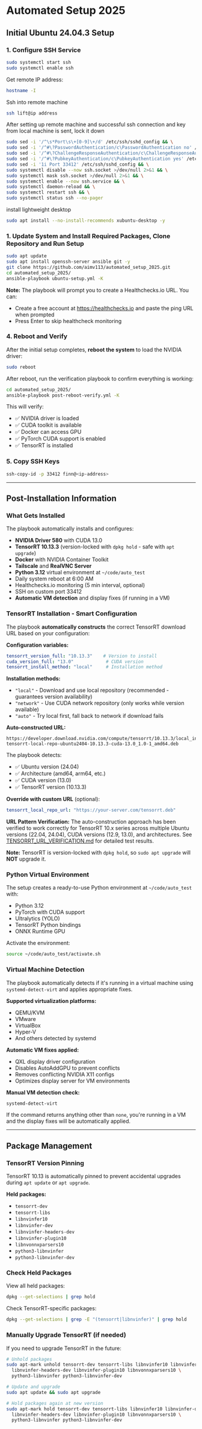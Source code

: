 # Automated Setup 2025

## Initial Ubuntu 24.04.3 Setup

### 1. Configure SSH Service

```bash
sudo systemctl start ssh
sudo systemctl enable ssh
```

Get remote IP address:
```bash
hostname -I
```

Ssh into remote machine
```bash
ssh lift@ip address
```


After setting up remote machine and successful ssh connection and key from local machine is sent, lock it down
```bash
sudo sed -i '/^\s*Port\s\+[0-9]\+/d' /etc/ssh/sshd_config && \
sudo sed -i '/^#\?PasswordAuthentication/c\PasswordAuthentication no' /etc/ssh/sshd_config && \
sudo sed -i '/^#\?ChallengeResponseAuthentication/c\ChallengeResponseAuthentication no' /etc/ssh/sshd_config && \
sudo sed -i '/^#\?PubkeyAuthentication/c\PubkeyAuthentication yes' /etc/ssh/sshd_config && \
sudo sed -i '1i Port 33412' /etc/ssh/sshd_config && \
sudo systemctl disable --now ssh.socket >/dev/null 2>&1 && \
sudo systemctl mask ssh.socket >/dev/null 2>&1 && \
sudo systemctl enable --now ssh.service && \
sudo systemctl daemon-reload && \
sudo systemctl restart ssh && \
sudo systemctl status ssh --no-pager
```

install lightweight desktop
```bash
sudo apt install --no-install-recommends xubuntu-desktop -y
```




### 1. Update System and Install Required Packages, Clone Repository and Run Setup

```bash
sudo apt update
sudo apt install openssh-server ansible git -y
git clone https://github.com/aimv113/automated_setup_2025.git
cd automated_setup_2025/
ansible-playbook ubuntu-setup.yml -K
```


**Note:** The playbook will prompt you to create a Healthchecks.io URL. You can:
- Create a free account at https://healthchecks.io and paste the ping URL when prompted
- Press Enter to skip healthcheck monitoring

### 4. Reboot and Verify

After the initial setup completes, **reboot the system** to load the NVIDIA driver:

```bash
sudo reboot
```

After reboot, run the verification playbook to confirm everything is working:

```bash
cd automated_setup_2025/
ansible-playbook post-reboot-verify.yml -K
```

This will verify:
- ✅ NVIDIA driver is loaded
- ✅ CUDA toolkit is available
- ✅ Docker can access GPU
- ✅ PyTorch CUDA support is enabled
- ✅ TensorRT is installed

### 5. Copy SSH Keys

```bash
ssh-copy-id -p 33412 finn@<ip-address>
```

---

## Post-Installation Information

### What Gets Installed

The playbook automatically installs and configures:
- **NVIDIA Driver 580** with CUDA 13.0
- **TensorRT 10.13.3** (version-locked with `dpkg hold` - safe with `apt upgrade`)
- **Docker** with NVIDIA Container Toolkit
- **Tailscale** and **RealVNC Server**
- **Python 3.12** virtual environment at `~/code/auto_test`
- Daily system reboot at 6:00 AM
- Healthchecks.io monitoring (5 min interval, optional)
- SSH on custom port 33412
- **Automatic VM detection** and display fixes (if running in a VM)

### TensorRT Installation - Smart Configuration

The playbook **automatically constructs** the correct TensorRT download URL based on your configuration:

**Configuration variables:**
```yaml
tensorrt_version_full: "10.13.3"    # Version to install
cuda_version_full: "13.0"            # CUDA version
tensorrt_install_method: "local"     # Installation method
```

**Installation methods:**
- `"local"` - Download and use local repository (recommended - guarantees version availability)
- `"network"` - Use CUDA network repository (only works while version available)
- `"auto"` - Try local first, fall back to network if download fails

**Auto-constructed URL:**
```
https://developer.download.nvidia.com/compute/tensorrt/10.13.3/local_installers/nv-tensorrt-local-repo-ubuntu2404-10.13.3-cuda-13.0_1.0-1_amd64.deb
```

The playbook detects:
- ✅ Ubuntu version (24.04)
- ✅ Architecture (amd64, arm64, etc.)
- ✅ CUDA version (13.0)
- ✅ TensorRT version (10.13.3)

**Override with custom URL** (optional):
```yaml
tensorrt_local_repo_url: "https://your-server.com/tensorrt.deb"
```

**URL Pattern Verification:** The auto-construction approach has been verified to work correctly for TensorRT 10.x series across multiple Ubuntu versions (22.04, 24.04), CUDA versions (12.9, 13.0), and architectures. See [TENSORRT_URL_VERIFICATION.md](TENSORRT_URL_VERIFICATION.md) for detailed test results.

**Note:** TensorRT is version-locked with `dpkg hold`, so `sudo apt upgrade` will **NOT** upgrade it.

### Python Virtual Environment

The setup creates a ready-to-use Python environment at `~/code/auto_test` with:
- Python 3.12
- PyTorch with CUDA support
- Ultralytics (YOLO)
- TensorRT Python bindings
- ONNX Runtime GPU

Activate the environment:
```bash
source ~/code/auto_test/activate.sh
```

### Virtual Machine Detection

The playbook automatically detects if it's running in a virtual machine using `systemd-detect-virt` and applies appropriate fixes.

**Supported virtualization platforms:**
- QEMU/KVM
- VMware
- VirtualBox
- Hyper-V
- And others detected by systemd

**Automatic VM fixes applied:**
- QXL display driver configuration
- Disables AutoAddGPU to prevent conflicts
- Removes conflicting NVIDIA X11 configs
- Optimizes display server for VM environments

**Manual VM detection check:**
```bash
systemd-detect-virt
```

If the command returns anything other than `none`, you're running in a VM and the display fixes will be automatically applied.

---

## Package Management

### TensorRT Version Pinning

TensorRT 10.13 is automatically pinned to prevent accidental upgrades during `apt update` or `apt upgrade`.

**Held packages:**
- `tensorrt-dev`
- `tensorrt-libs`
- `libnvinfer10`
- `libnvinfer-dev`
- `libnvinfer-headers-dev`
- `libnvinfer-plugin10`
- `libnvonnxparsers10`
- `python3-libnvinfer`
- `python3-libnvinfer-dev`

### Check Held Packages

View all held packages:
```bash
dpkg --get-selections | grep hold
```

Check TensorRT-specific packages:
```bash
dpkg --get-selections | grep -E "(tensorrt|libnvinfer)" | grep hold
```

### Manually Upgrade TensorRT (if needed)

If you need to upgrade TensorRT in the future:

```bash
# Unhold packages
sudo apt-mark unhold tensorrt-dev tensorrt-libs libnvinfer10 libnvinfer-dev \
  libnvinfer-headers-dev libnvinfer-plugin10 libnvonnxparsers10 \
  python3-libnvinfer python3-libnvinfer-dev

# Update and upgrade
sudo apt update && sudo apt upgrade

# Hold packages again at new version
sudo apt-mark hold tensorrt-dev tensorrt-libs libnvinfer10 libnvinfer-dev \
  libnvinfer-headers-dev libnvinfer-plugin10 libnvonnxparsers10 \
  python3-libnvinfer python3-libnvinfer-dev
```


